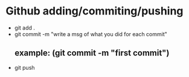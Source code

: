# Github adding/commiting/pushing

- git add .
- git commit -m "write a msg of what you did for each commit"
    ## example: (git commit -m "first commit")
- git push
